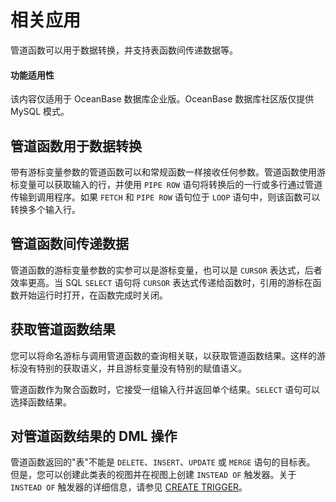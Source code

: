 相关应用 
=========================

管道函数可以用于数据转换，并支持表函数间传递数据等。

  <main id="notice" >
    <h4>功能适用性</h4>
    <p>该内容仅适用于 OceanBase 数据库企业版。OceanBase 数据库社区版仅提供 MySQL 模式。</p>
  </main>

管道函数用于数据转换 
-------------------------------

带有游标变量参数的管道函数可以和常规函数一样接收任何参数。管道函数使用游标变量可以获取输入的行，并使用 `PIPE ROW` 语句将转换后的一行或多行通过管道传输到调用程序。如果 `FETCH` 和 `PIPE ROW` 语句位于 `LOOP` 语句中，则该函数可以转换多个输入行。

管道函数间传递数据 
------------------------------

管道函数的游标变量参数的实参可以是游标变量，也可以是 `CURSOR` 表达式，后者效率更高。当 SQL `SELECT` 语句将 `CURSOR` 表达式传递给函数时，引用的游标在函数开始运行时打开，在函数完成时关闭。

获取管道函数结果 
-----------------------------

您可以将命名游标与调用管道函数的查询相关联，以获取管道函数结果。这样的游标没有特别的获取语义，并且游标变量没有特别的赋值语义。

管道函数作为聚合函数时，它接受一组输入行并返回单个结果。`SELECT` 语句可以选择函数结果。

对管道函数结果的 DML 操作 
------------------------------------

管道函数返回的"表"不能是 `DELETE`、`INSERT`、`UPDATE` 或 `MERGE` 语句的目标表。 但是，您可以创建此类表的视图并在视图上创建 `INSTEAD OF` 触发器。关于 `INSTEAD OF` 触发器的详细信息，请参见 [CREATE TRIGGER](../../11.ddl-operations-on-stored-pl-units-oracle/11.create-trigger-oracle.md)。
